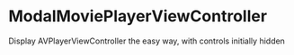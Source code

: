 # ModalMoviePlayerViewController
Display AVPlayerViewController the easy way, with controls initially hidden
